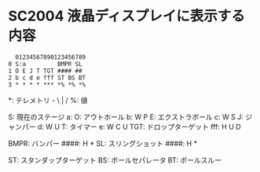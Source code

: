 # SC2004 液晶ディスプレイに表示する内容

```
  01234567890123456789
0 S:a         BMPR SL
1 O E J T TGT #### ##
2 b c d e fff ST BS BT
3 * * * * *** *% *% *%
```

*: テレメトリ - \ | /
%: 値

S: 現在のステージ
  a: 
O: アウトホール
  b: W P
E: エクストラボール
  c: W S
J: ジャンパー
  d: W U
T: タイマー
  e: W C U
TGT: ドロップターゲット
  fff: H U D

BMPR: バンパー
  ####: H *
SL: スリングショット
  ####: H *

ST: スタンダップターゲット
BS: ボールセパレータ
BT: ボールスルー
